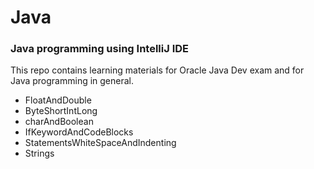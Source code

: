 # Java

### Java programming using IntelliJ IDE

This repo contains learning materials for Oracle Java Dev exam and for Java programming in general. 

- FloatAndDouble
- ByteShortIntLong
- charAndBoolean
- IfKeywordAndCodeBlocks
- StatementsWhiteSpaceAndIndenting
- Strings
